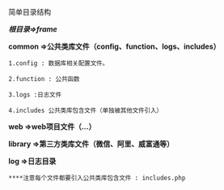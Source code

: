 简单目录结构

_**根目录=>frame**_ 
 
**common =>公共类库文件（config、function、logs、includes）**
 
    1.config : 数据库相关配置文件。
    
    2.function : 公共函数
    
    3.logs :日志文件
    
    4.includes 公共类库包含文件（单独被其他文件引入） 
    
     
**web =>web项目文件（...）**

**library =>第三方类库文件（微信、阿里、威富通等）**

**log =>日志目录**



``****注意每个文件都要引入公共类库包含文件 : includes.php``
     
 